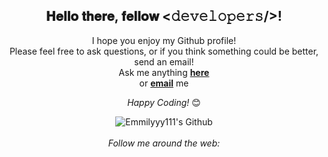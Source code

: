 <div align="center">
<h2> 𝐇𝐞𝐥𝐥𝐨 𝐭𝐡𝐞𝐫𝐞, 𝐟𝐞𝐥𝐥𝐨𝐰 <𝚍𝚎𝚟𝚎𝚕𝚘𝚙𝚎𝚛𝚜/>!
</div>

<div align="center" width="50">


</div>

<div align="center">

I hope you enjoy my Github profile! <br>
Please feel free to ask questions, or if you think something could be better, send an email! <br>
Ask me anything <a href="https://github.com/emmilyyy111/emmilyyy111/issues/new"><b>here</b></a><br>
or <a href="mailto:morgenbesseremily@gmail.com"><b>email</b></a> me

<i>Happy Coding!</i> 😊

</div>

<div align="center">

<img align="center" src="https://github-readme-stats.vercel.app/api?username=emmilyyy111&include_all_commits=true&count_private=true&show_icons=true&line_height=20&title_color=7A7ADB&icon_color=2234AE&text_color=D3D3D3&bg_color=0,000000,130F40" alt="Emmilyyy111's Github">

</br>
</br>
<i>Follow me around the web:</i><br>

  <!-- <a target="_blank" href="https://www.linkedin.com/in/emilymorgenbesser/">🇱​🇮​🇳​🇰​🇪​🇩​🇮​🇳​</a> ●
  <a target="_blank" href="https://www.instagram.com/emilymorg_tech/">🇮​🇳​🇸​🇹​🇦​🇬​🇷​🇦​🇲​</a> ●
 

<a href="https://www.linkedin.com/in/emilymorgenbesser" target="_blank"><img src="https://img.shields.io/badge/LinkedIn-%230077B5.svg?&style=flat-square&logo=linkedin&logoColor=white" alt="LinkedIn"></a>
<a href="https://www.instagram.com/emilymorg_tech" target="_blank"><img src="https://img.shields.io/badge/Instagram-%23E4405F.svg?&style=flat-square&logo=instagram&logoColor=white" alt="Instagram"></a>

</div>

<!-- [🇱​🇮​🇳​🇰​🇪​🇩​🇮​🇳​](https://www.linkedin.com/in/emilymorgenbesser/) ● [🇮​🇳​🇸​🇹​🇦​🇬​🇷​🇦​🇲​](https://www.instagram.com/emilymorg_tech/) ● [🇫​🇦​🇨​🇪​🇧​🇴​🇴​🇰​]

-->
